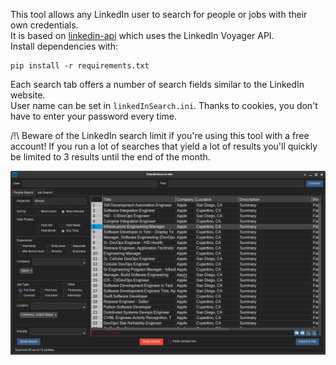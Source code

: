 This tool allows any LinkedIn user to search for people or jobs with their own credentials.\
It is based on [linkedin-api](https://github.com/bigoulours/linkedin-api) which uses the LinkedIn Voyager API.\
Install dependencies with:
```
pip install -r requirements.txt
```
Each search tab offers a number of search fields similar to the LinkedIn website.\
User name can be set in `linkedInSearch.ini`. Thanks to cookies, you don't have to enter your password every time.

/!\ Beware of the LinkedIn search limit if you're using this tool with a free account! If you run a lot of searches that yield a lot of results you'll quickly be limited to 3 results until the end of the month.

![screenshot](screenshot.png)
